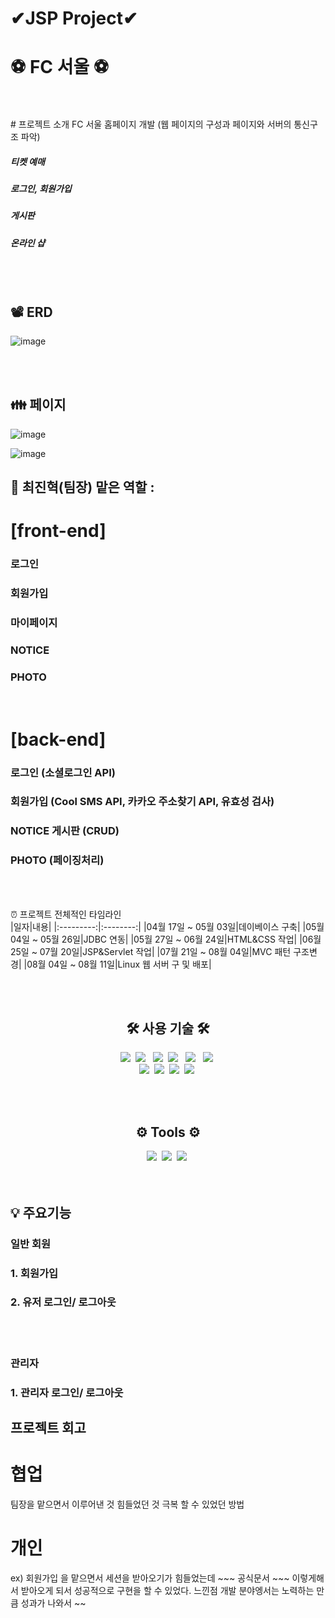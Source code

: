 # ✔JSP Project✔
# ⚽️ FC 서울 ⚽️

<br>
<br>
# 프로젝트 소개   
FC 서울 홈페이지 개발
(웹 페이지의 구성과 페이지와 서버의 통신구조 파악)

##### 티켓 예매 
##### 로그인, 회원가입
##### 게시판
##### 온라인 샵

<br>
<br> 

## 📽 ERD

![image](https://github.com/omnijx/ProjectFCseoul/assets/141091837/2f627468-731e-477a-8004-a304e0c0d6ea)

<br>
<br>

## 👪 페이지 


![image](https://github.com/omnijx/ProjectFCseoul/assets/141091837/4b2f7bba-949f-4132-80a3-d1218a179de6)


![image](https://github.com/omnijx/ProjectFCseoul/assets/141091837/22507561-0df4-4090-94ea-13bae0b572bd)








## 👤 최진혁(팀장) 맡은 역할 : 

# [front-end]
### 로그인
### 회원가입
### 마이페이지
### NOTICE
### PHOTO

<br>

# [back-end]

### 로그인 (소셜로그인 API)
### 회원가입 (Cool SMS API, 카카오 주소찾기 API, 유효성 검사)
### NOTICE 게시판 (CRUD)
### PHOTO (페이징처리)

<br>
<br>

⏰ 프로젝트 전체적인 타임라인 <br>
|일자|내용|
|:---------:|:--------:|
|04월 17일 ~ 05월 03일|데이베이스 구축|
|05월 04일 ~ 05월 26일|JDBC 연동|
|05월 27일 ~ 06월 24일|HTML&CSS 작업|
|06월 25일 ~ 07월 20일|JSP&Servlet 작업|
|07월 21일 ~ 08월 04일|MVC 패턴 구조변경|
|08월 04일 ~ 08월 11일|Linux 웹 서버 구 및 배포|


<br>
<br>

<h2 align="center">🛠 사용 기술 🛠</h2>

<p align="center">
 <img src="https://img.shields.io/badge/Java-007396?style=flat-square&logo=Java&logoColor=white"/></a>&nbsp 
  <img src="https://img.shields.io/badge/html5-%23E34F26.svg?style=flat&logo=html5&logoColor=white"/></a> &nbsp
  <img src="https://img.shields.io/badge/css-1572B6?style=flat-square&logo=css3&logoColor=white"/></a>&nbsp 
  <img src="https://img.shields.io/badge/javascript-%23323330.svg?style=flat&logo=javascript&logoColor=%23F7DF1E"/></a> &nbsp
<!--   <img src="https://img.shields.io/badge/typescript-3178C6?style=flat&logo=typescript&logoColor=%23F7DF1E"/></a> &nbsp -->
  <img src="https://img.shields.io/badge/jquery-0769AD?style=flat&logo=jquery&logoColor=white"></a> &nbsp
  <img src="https://img.shields.io/badge/JSON-000000?style=flat-square&logo=JSON&logoColor=white"/></a>&nbsp 
  <br>
  <img src="https://img.shields.io/badge/spring-%236DB33F.svg?style=flat&logo=spring&logoColor=white"></a>&nbsp 
  <img src="https://img.shields.io/badge/Spring Boot-%236DB33F?style=flat&logo=Spring Boot&logoColor=white&"></a>&nbsp 
<!--   <img src="https://img.shields.io/badge/MariaDB-003545?style=flat&logo=mariadb&logoColor=white"></a>&nbsp  -->
<!--   <img src="https://img.shields.io/badge/MySQL-4479A1?style=flat-square&logo=MySQL&logoColor=white"/></a>&nbsp  -->
  <img src="https://img.shields.io/badge/oracle-F80000?style=flat&logo=oracle&logoColor=white"></a>&nbsp 
  <img src="https://img.shields.io/badge/apache tomcat-F8DC75?style=flat&logo=apachetomcat&logoColor=white"></a>&nbsp 
</p>

<br>
<br> 

<div align="center">
 <h2 align="center">⚙️ Tools ⚙️</h2>
  <img src="https://img.shields.io/badge/github-181717.svg?style=flat&logo=github&logoColor=white"></a>&nbsp 
  <img src="https://img.shields.io/badge/git-F05032.svg?style=flat&logo=git&logoColor=white"></a>&nbsp 
  <img src="https://img.shields.io/badge/Eclipse-FE7A16.svg?style=flat&logo=Eclipse&logoColor=white"></a>&nbsp 
</div>

<br>
<br>

## 💡 주요기능
### 일반 회원
### 1. 회원가입
### 2. 유저 로그인/ 로그아웃

<br>
<br>

### 관리자
### 1. 관리자 로그인/ 로그아웃





## 프로젝트 회고

# 협업
 팀장을 맡으면서 이루어낸 것 힘들었던 것 극복 할 수 있었던 방법


# 개인
ex) 회원가입 을 맡으면서 세션을 받아오기가 힘들었는데 ~~~ 공식문서 ~~~ 이렇게해서 받아오게 되서 성공적으로 구현을 할 수 있었다.
느낀점 개발 분야엥서는 노력하는 만큼 성과가 나와서 ~~
